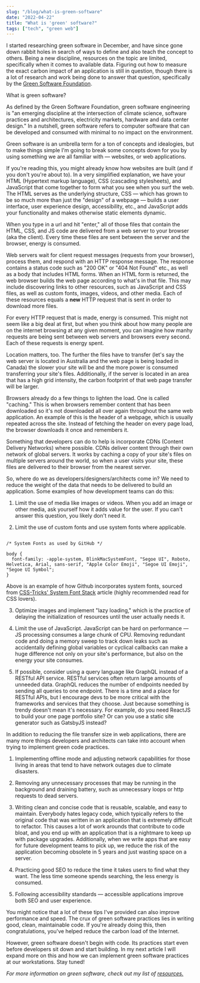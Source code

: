 ```yaml
---
slug: "/blog/what-is-green-software"
date: "2022-04-22"
title: "What is 'green' software?"
tags: ["tech", "green web"]
---
```


I started researching green software in December, and have since gone down rabbit holes in search of ways to define and also teach the concept to others. Being a new discipline, resources on the topic are limited, specifically when it comes to available data. Figuring out how to measure the exact carbon impact of an application is still in question, though there is a lot of research and work being done to answer that question, specifically by the <a href="https://greensoftware.foundation/" target="_blank">Green Software Foundation</a>.

What is green software?

As defined by the Green Software Foundation, green software engineering is "an emerging discipline at the intersection of climate science, software practices and architectures, electricity markets, hardware and data center design." In a nutshell, green software refers to computer software that can be developed and consumed with minimal to no impact on the environment. 

Green software is an umbrella term for a ton of concepts and idealogies, but to make things simple I'm going to break some concepts down for you by using something we are all familiar with — websites, or web applications. 

If you're reading this, you might already know how websites are built (and if you don't you're about to). In a very simplified explanation, we have your HTML (Hypertext markup language), CSS (cascading stylesheets), and JavaScript that come together to form what you see when you surf the web. The HTML serves as the underlying structure, CSS — which has grown to be so much more than just the "design" of a webpage — builds a user interface, user experience design, accessibility, etc., and JavaScript adds your functionality and makes otherwise static elements dynamic. 

When you type in a url and hit "enter," all of those files that contain the HTML, CSS, and JS code are delivered from a web server to your browser (aka the client). Every time these files are sent between the server and the browser, energy is consumed.

Web servers wait for client request messages (requests from your browser), process them, and respond with an HTTP response message. The response contains a status code such as "200 OK" or "404 Not Found" etc., as well as a body that includes HTML forms. When an HTML form is returned, the web browser builds the web page according to what's in that file. This may include discovering links to other resources, such as JavaScript and CSS files, as well as custom fonts, images, videos, and other media. Each of these resources equals a <b>new</b> HTTP request that is sent in order to download more files. 

For every HTTP request that is made, energy is consumed. This might not seem like a big deal at first, but when you think about how many people are on the internet browsing at any given moment, you can imagine how manhy requests are being sent between web servers and browsers every second. Each of these requests is energy spent. 

Location matters, too. The further the files have to transfer (let's say the web server is located in Australia and the web page is being loaded in Canada) the slower your site will be and the more power is consumed transferring your site's files. Additionally, if the server is located in an area that has a high grid intensity, the carbon footprint of that web page transfer will be larger. 

Browsers already do a few things to lighten the load. One is called "caching." This is when browsers remember content that has been downloaded so it's not downloaded all over again throughout the same web application. An example of this is the header of a webpage, which is usually repeated across the site. Instead of fetching the header on every page load, the browser downloads it once and remembers it. 

Something that developers can do to help is incorporate CDNs (Content Delivery Networks) where possible. CDNs deliver content through their own network of global servers. It works by caching a copy of your site's files on multiple servers around the world, so when a user visits your site, these files are delivered to their browser from the nearest server. 

So, where do we as developers/designers/architects come in? We need to reduce the weight of the data that needs to be delivered to build an application. Some examples of how development teams can do this:

1. Limit the use of media like images or videos. When you add an image or other media, ask yourself how it adds value for the user. If you can't answer this question, you likely don't need it. 

2. Limit the use of custom fonts and use system fonts where applicable.

<code>
/* System Fonts as used by GitHub */ <br>
body {
  font-family: -apple-system, BlinkMacSystemFont, "Segoe UI", Roboto, Helvetica, Arial, sans-serif, "Apple Color Emoji", "Segoe UI Emoji", "Segoe UI Symbol";
}
</code>

Above is an example of how Github incorporates system fonts, sourced from <a href="https://css-tricks.com/snippets/css/system-font-stack/" target="_blank">CSS-Tricks' System Font Stack</a> article (highly recommended read for CSS lovers).

3. Optimize images and implement "lazy loading," which is the practice of delaying the initialization of resources until the user actually needs it.

4. Limit the use of JavaScript. JavaScript can be hard on performance — JS processing consumes a large chunk of CPU. Removing redundant code and doing a memory sweep to track down leaks such as accidentally defining global variables or cyclical callbacks can make a huge difference not only on your site's performance, but also on the energy your site consumes.

5. If possible, consider using a query language like GraphQL instead of a RESTful API service. RESTful services often return large amounts of unneeded data. GraphQL reduces the number of endpoints needed by sending all queries to one endpoint. There is a time and a place for RESTful APIs, but I encourage devs to be more critical with the frameworks and services that they choose. Just because something is trendy doesn't mean it's necessary. For example, do you need ReactJS to build your one page portfolio site? Or can you use a static site generator such as GatsbyJS instead? 

In addition to reducing the file transfer size in web applications, there are many more things developers and architects can take into account when trying to implement green code practices. 

1. Implementing offline mode and adjusting network capabilities for those living in areas that tend to have network outages due to climate disasters.

2. Removing any unnecessary processes that may be running in the background and draining battery, such as unnecessary loops or http requests to dead servers.

3. Writing clean and concise code that is reusable, scalable, and easy to maintain. Everybody hates legacy code, which typically refers to the original code that was written in an application that is extremely difficult to refactor. This causes a lot of work arounds that contribute to code bloat, and you end up with an application that is a nightmare to keep up with package upgrades. Additionally, when we write apps that are easy for future development teams to pick up, we reduce the risk of the application becoming obsolete in 5 years and just wasting space on a server.

4. Practicing good SEO to reduce the time it takes users to find what they want. The less time someone spends searching, the less energy is consumed.

5. Following accessibility standards — accessible applications improve both SEO and user experience.

You might notice that a lot of these tips I've provided can also improve performance and speed. The crux of green software practices lies in writing good, clean, maintainable code. If you're already doing this, then congratulations, you've helped reduce the carbon load of the Internet. 

However, green software doesn't begin with code. Its practices start even before developers sit down and start building. In my next article I will expand more on this and how we can implement green software practices at our workstations. Stay tuned!

<em>For more information on green software, check out my list of <a href="https://daniellesubject.com/resources/" target="_blank">resources.</a></em>
